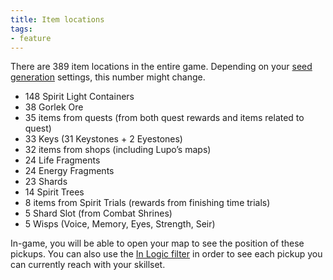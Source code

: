 ```yaml
---
title: Item locations
tags:
- feature
---
```


There are 389 item locations in the entire game. Depending on your [seed generation](/seedgen) settings, this number might change.
* 148 Spirit Light Containers
* 38 Gorlek Ore
* 35 items from quests (from both quest rewards and items related to quest)
* 33 Keys (31 Keystones + 2 Eyestones)
* 32 items from shops (including Lupo’s maps)
* 24 Life Fragments
* 24 Energy Fragments
* 23 Shards
* 14 Spirit Trees
* 8 items from Spirit Trials (rewards from finishing time trials) 
* 5 Shard Slot (from Combat Shrines)
* 5 Wisps (Voice, Memory, Eyes, Strength, Seir)

In-game, you will be able to open your map to see the position of these pickups. You can also use the [In Logic filter](/features/logic-helper) in order to see each pickup you can currently reach with your skillset.